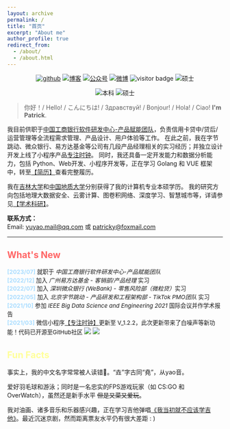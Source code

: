 ```yaml
---
layout: archive
permalink: /
title: "首页"
excerpt: "About me"
author_profile: true
redirect_from: 
  - /about/
  - /about.html
---
```


<p align="center">
  <a href="https://github.com/realyao"><img src="https://img.shields.io/badge/Github-realyao-181717.svg?logo=github" alt="github"></a>
  <!-- <a href="https://gitee.com/realyao"><img src="https://img.shields.io/badge/Gitee-realyao-C71D23.svg?logo=Gitee" alt="码云"></a> -->
  <a href="https://blog.csdn.net/qq_41339564"><img src="https://img.shields.io/badge/CSDN-realyao-blue.svg?logo=c" alt="博客"></a>
  <a href="https://realyao.gitee.io/gzh/"><img src="https://img.shields.io/badge/Wechat-REALY-brightgreen.svg?logo=wechat" alt="公众号"></a>
  <a href="https://www.weibo.com/yulaoban123"><img src="https://img.shields.io/badge/Weibo-realyao-red.svg" alt="微博"></a>  
  <img src="https://visitor-badge.glitch.me/badge?page_id=realyao.github.io/cv" alt="visitor badge"/>
  <a><img src="https://img.shields.io/badge/LastCommit-2023.07-skyblue.svg" alt="硕士"></a>  
<!--   <a href="https://www.weibo.com/yulaoban123"><img src="https://img.shields.io/badge/Weibo-realyao---critical.svg?logo=sina weibo" alt="微博"></a> -->
</p>

<p align="center">
  <a><img src="https://img.shields.io/badge/B.Eng.-Jilin%20Univ.-blue.svg" alt="本科"></a> 
  <a><img src="https://img.shields.io/badge/M.Eng.-China Univ. of Geo.-skyblue.svg" alt="硕士"></a>  
</p>

<!-------------------->
> 你好！/ Hello! / こんにちは! / Здравствуй! / Bonjour! / Hola! / Ciao!  **I'm Patrick**.

我目前供职于<u>中国工商银行软件研发中心-产品赋能团队</u>，负责信用卡贷中/贷后/运营管理等全流程需求管理、产品设计、用户体验等工作。
在此之前，我在字节跳动、微众银行、易方达基金等公司有几段产品经理相关的实习经历；并独立设计开发上线了小程序产品[专注时钟](https://realyao.github.io/foclock)。
同时，我还具备一定开发能力和数据分析能力，包括 Python、Web开发、小程序开发等，正在学习 Golang 和 VUE 框架中，转至[【简历】](https://realyao.xyz/cv/cv/)查看完整履历。

我在[吉林大学](https://ccst.jlu.edu.cn/)和[中国地质大学](https://www.cug.edu.cn/)分别获得了我的计算机专业本硕学历。
我的研究方向包括地理大数据安全、云雾计算、图卷积网络、深度学习、智慧城市等，详请参见[【学术科研】](https://realyao.xyz/cv/publications/)。 


**联系方式：**  
<i class="fa fa-fw fa-envelope"></i> <font style="font-size: 1em;">Email: <a href="mailto:yuyao.mail@qq.com">yuyao.mail@qq.com</a></font> 或 <a href="mailto:patricky@foxmail.com">patricky@foxmail.com</a>
<!-- <br> -->
 <!-- ~~yuyao.pm@bytedance.com~~ -->
 
------

<h2 style="color: #ff6666;">What's New</h2>
<div style="line-height: 1.5em; font-size: 0.95em">
  <p>
  <b style="color: #adf;">[2023/07]</b> 就职于 <i>中国工商银行软件研发中心-产品赋能团队</i> <br>
  <b style="color: #adf;">[2022/12]</b> 加入 <i>广州易方达基金 - 客销部/产品经理 </i>实习 <br>
  <b style="color: #adf;">[2022/07]</b> 加入 <i>深圳微众银行 (WeBank) - 零售风险部（微粒贷）</i>实习 <br>
  <b style="color: #adf;">[2022/05]</b> 加入 <i>北京字节跳动 - 产品研发和工程架构部 - TikTok PMO团队 </i>实习 <br>
  <b style="color: #adf;">[2021/10]</b> 参加 <i>IEEE Big Data Science and Engineering 2021</i> 国际会议并作学术报告<br> 
  <!-- <b style="color: #adf;">[06/2021]</b> 以简驭繁的浏览器导航主页 —— <a href="https://realyao.github.io/one" target="_blank">壹导航</a> 已上线 <br> -->
  <b style="color: #adf;">[2021/03]</b> 微信小程序<a href="https://realyao.github.io/foclock" target="_blank">【专注时钟】</a>更新至 V_1.2.2，此次更新带来了白噪声等新功能！代码已开源至GitHub社区 <img src="https://visitor-badge.glitch.me/badge?page_id=realyao.WXminiprogram-Focus-clock"> <img src="https://img.shields.io/github/stars/realyao/WXminiprogram-Focus-clock">  <br>
  </p>
</div>


<h2 style="color: #ffff99;">Fun Facts</h2>

事实上，我的中文名字常常被人读错🤣。“垚”字古同“堯”，从yao音。

爱好羽毛球和游泳；同时是一名忠实的FPS游戏玩家（如 CS:GO 和 OverWatch），虽然还是新手水平 ~~但是又菜又爱玩~~。 

我对油画、诸多音乐和乐器感兴趣，正在学习吉他弹唱[《我当初就不应该学吉他》](https://music.163.com/#/song?id=28587882)。最近沉迷京剧，然而距离票友水平仍有很大差距 : )